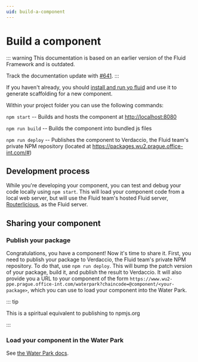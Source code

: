 ```yaml
---
uid: build-a-component
---
```


# Build a component

::: warning
This documentation is based on an earlier version of the Fluid Framework and is outdated.

Track the documentation update with [#641](https://github.com/microsoft/FluidFramework/issues/641).
:::

If you haven't already, you should [install and run yo fluid](./yo-fluid.md) and use it to generate scaffolding for a
new component.

Within your project folder you can use the following commands:

`npm start` -- Builds and hosts the component at <http://localhost:8080>

`npm run build` -- Builds the component into bundled js files

`npm run deploy` -- Publishes the component to Verdaccio, the Fluid team's private NPM repository (located at
<https://packages.wu2.prague.office-int.com/#>)


## Development process

While you're developing your component, you can test and debug your code locally using `npm start`. This will load your
component code from a local web server, but will use the Fluid team's hosted Fluid server,
[Routerlicious](../architecture/server/), as the Fluid server.

## Sharing your component

### Publish your package

Congratulations, you have a component! Now it's time to share it. First, you need to publish your package to Verdaccio,
the Fluid team's private NPM repository. To do that, use `npm run deploy`. This will bump the patch version of your
package, build it, and publish the result to Verdaccio. It will also provide you a URL to your component of the form
`https://www.wu2-ppe.prague.office-int.com/waterpark?chaincode=@component/<your-package>`, which
you can use to load your component into the Water Park.

::: tip

This is a spiritual equivalent to publishing to npmjs.org

:::

### Load your component in the Water Park

See [the Water Park docs](./water-park.md).
